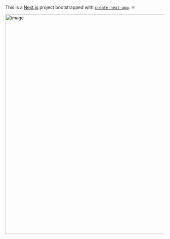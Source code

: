 This is a [Next.js](https://nextjs.org) project bootstrapped with [`create-next-app`](https://nextjs.org/docs/app/api-reference/cli/create-next-app). ⚛️

<img width="694" alt="image" src="https://github.com/user-attachments/assets/0024c460-fa72-4cf9-9639-451dc96aa006" />

